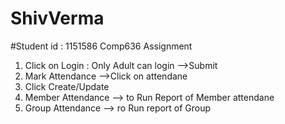 # ShivVerma 
#Student id     : 1151586
Comp636 Assignment
1. Click on Login : Only Adult can login -->Submit
2. Mark Attendance -->Click on attendane 
3. Click Create/Update
4. Member Attendance --> to Run Report of Member attendane
5. Group Attendance --> ro Run report of Group
